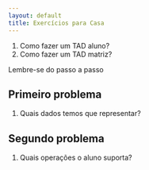 ```yaml
---
layout: default
title: Exercícios para Casa
---
```


1. Como fazer um TAD aluno?
1. Como fazer um TAD matriz?

Lembre-se do passo a passo

## Primeiro problema
1. Quais dados temos que representar?

## Segundo problema
1. Quais operações o aluno suporta?
